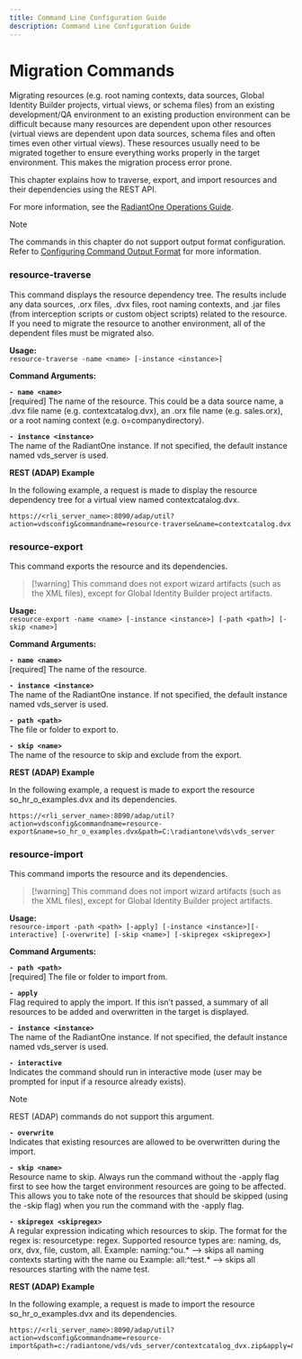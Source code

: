 ```yaml
---
title: Command Line Configuration Guide
description: Command Line Configuration Guide
---
```


# Migration Commands

Migrating resources (e.g. root naming contexts, data sources, Global Identity Builder projects, virtual views, or schema files) from an existing development/QA environment to an existing production environment can be difficult because many resources are dependent upon other resources (virtual views are dependent upon data sources, schema files and often times even other virtual views). These resources usually need to be migrated together to ensure everything works properly in the target environment. This makes the migration process error prone.

This chapter explains how to traverse, export, and import resources and their dependencies using the REST API.

For more information, see the [RadiantOne Operations Guide](/documentation/operations-guide/01-overview).

>[!note]
>The commands in this chapter do not support output format configuration. Refer to [Configuring Command Output Format](introduction#configuring-command-output-format) for more information.

### resource-traverse

This command displays the resource dependency tree. The results include any data sources, .orx files, .dvx files, root naming contexts, and .jar files (from interception scripts or custom object scripts) related to the resource. If you need to migrate the resource to another environment, all of the dependent files must be migrated also.

**Usage:**
<br>`resource-traverse -name <name> [-instance <instance>]`

**Command Arguments:**

**`- name <name>`**
<br>[required] The name of the resource. This could be a data source name, a .dvx file name (e.g. contextcatalog.dvx), an .orx file name (e.g. sales.orx), or a root naming context (e.g. o=companydirectory).

**`- instance <instance>`**
<br>The name of the RadiantOne instance. If not specified, the default instance named vds_server is used.

**REST (ADAP) Example**

In the following example, a request is made to display the resource dependency tree for a virtual view named contextcatalog.dvx.

```
https://<rli_server_name>:8090/adap/util?action=vdsconfig&commandname=resource-traverse&name=contextcatalog.dvx
```
### resource-export

This command exports the resource and its dependencies.

>[!warning] This command does not export wizard artifacts (such as the XML files), except for  Global Identity Builder project artifacts.

**Usage:**
<br>`resource-export -name <name> [-instance <instance>] [-path <path>] [-skip <name>]`

**Command Arguments:**

**`- name <name>`**
<br>[required] The name of the resource.

**`- instance <instance>`**
<br>The name of the RadiantOne instance. If not specified, the default instance named vds_server is used.

**`- path <path>`**
<br>The file or folder to export to.

**`- skip <name>`**
<br>The name of the resource to skip and exclude from the export.

**REST (ADAP) Example**

In the following example, a request is made to export the resource so_hr_o_examples.dvx and its dependencies.

```
https://<rli_server_name>:8090/adap/util?action=vdsconfig&commandname=resource-export&name=so_hr_o_examples.dvx&path=C:\radiantone\vds\vds_server
```

### resource-import

This command imports the resource and its dependencies.

>[!warning] This command does not import wizard artifacts (such as the XML files), except for  Global Identity Builder project artifacts.

**Usage:**
<br>`resource-import -path <path> [-apply] [-instance <instance>][-interactive] [-overwrite] [-skip <name>] [-skipregex <skipregex>]`

**Command Arguments:**

**`- path <path>`**
<br>[required] The file or folder to import from.

**`- apply`**
<br>Flag required to apply the import. If this isn’t passed, a summary of all resources to be added and overwritten in the target is displayed.

**`- instance <instance>`**
<br>The name of the RadiantOne instance. If not specified, the default instance named vds_server is used.

**`- interactive`**
<br>Indicates the command should run in interactive mode (user may be prompted for input if a resource already exists).

>[!note]
>REST (ADAP) commands do not support this argument.

**`- overwrite`**
<br>Indicates that existing resources are allowed to be overwritten during the import.

**`- skip <name>`**
<br>Resource name to skip. Always run the command without the -apply flag first to see how the target environment resources are going to be affected. This allows you to take note of the resources that should be skipped (using the -skip flag) when you run the command with the -apply flag.

**`- skipregex <skipregex>`**
<br>A regular expression indicating which resources to skip. The format for the regex is: resourcetype: regex. Supported resource types are: naming, ds, orx, dvx, file, custom, all.
Example: naming:^ou.* --> skips all naming contexts starting with the name ou
Example: all:^test.* --> skips all resources starting with the name test.

**REST (ADAP) Example**

In the following example, a request is made to import the resource so_hr_o_examples.dvx and its dependencies.

```
https://<rli_server_name>:8090/adap/util?action=vdsconfig&commandname=resource-import&path=c:/radiantone/vds/vds_server/contextcatalog_dvx.zip&apply=&skipregex=ds:^derby.*
```
